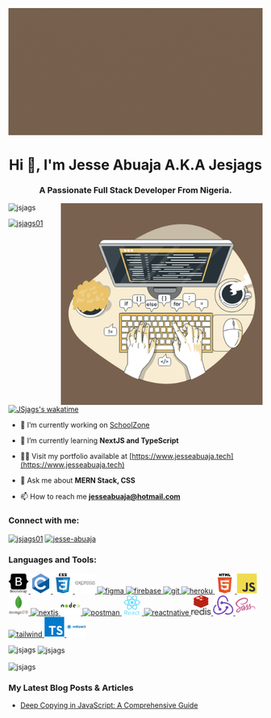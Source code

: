 [![MasterHead](./assets/GitHub-Banner.gif)](https://www.jesseabuaja.tech)

<h1 align="center">Hi 👋, I'm Jesse Abuaja A.K.A Jesjags</h1>
<h3 align="center">A Passionate Full Stack Developer From Nigeria.</h3>
<img align="right" alt="Coding" width="400" src="./assets/Code-typing.gif" >

<p align="left"> <img src="https://komarev.com/ghpvc/?username=jsjags&label=Profile%20views&color=0e75b6&style=flat" alt="jsjags" /> </p>

<p align="left"> <a href="https://twitter.com/jsjags01" target="blank"><img src="https://img.shields.io/twitter/follow/jsjags01?logo=twitter&style=for-the-badge" alt="jsjags01" /></a> </p>

[![JSjags's wakatime](https://wakatime.com/badge/user/c3d9e59b-6ad6-4d3c-a209-40941c0b17b8.svg)](https://wakatime.com/@c3d9e59b-6ad6-4d3c-a209-40941c0b17b8)

- 🔭 I’m currently working on [SchoolZone](https://schoolzone.vercel.app/)

- 🌱 I’m currently learning **NextJS and TypeScript**

- 👨‍💻 Visit my portfolio available at [https://www.jesseabuaja.tech](https://www.jesseabuaja.tech)

- 💬 Ask me about **MERN Stack, CSS**

- 📫 How to reach me **jesseabuaja@hotmail.com**

<h3 align="left">Connect with me:</h3>
<p align="left">
<a href="https://twitter.com/jsjags01" target="blank"><img align="center" src="https://raw.githubusercontent.com/rahuldkjain/github-profile-readme-generator/master/src/images/icons/Social/twitter.svg" alt="jsjags01" height="30" width="40" /></a>
<a href="https://linkedin.com/in/jesse-abuaja" target="blank"><img align="center" src="https://raw.githubusercontent.com/rahuldkjain/github-profile-readme-generator/master/src/images/icons/Social/linked-in-alt.svg" alt="jesse-abuaja" height="30" width="40" /></a>
</p>

<h3 align="left">Languages and Tools:</h3>
<p align="left"> <a href="https://getbootstrap.com" target="_blank" rel="noreferrer"> <img src="https://raw.githubusercontent.com/devicons/devicon/master/icons/bootstrap/bootstrap-plain-wordmark.svg" alt="bootstrap" width="40" height="40"/> </a> <a href="https://www.cprogramming.com/" target="_blank" rel="noreferrer"> <img src="https://raw.githubusercontent.com/devicons/devicon/master/icons/c/c-original.svg" alt="c" width="40" height="40"/> </a> <a href="https://www.w3schools.com/css/" target="_blank" rel="noreferrer"> <img src="https://raw.githubusercontent.com/devicons/devicon/master/icons/css3/css3-original-wordmark.svg" alt="css3" width="40" height="40"/> </a> <a href="https://expressjs.com" target="_blank" rel="noreferrer"> <img src="https://raw.githubusercontent.com/devicons/devicon/master/icons/express/express-original-wordmark.svg" alt="express" width="40" height="40"/> </a> <a href="https://www.figma.com/" target="_blank" rel="noreferrer"> <img src="https://www.vectorlogo.zone/logos/figma/figma-icon.svg" alt="figma" width="40" height="40"/> </a> <a href="https://firebase.google.com/" target="_blank" rel="noreferrer"> <img src="https://www.vectorlogo.zone/logos/firebase/firebase-icon.svg" alt="firebase" width="40" height="40"/> </a> <a href="https://git-scm.com/" target="_blank" rel="noreferrer"> <img src="https://www.vectorlogo.zone/logos/git-scm/git-scm-icon.svg" alt="git" width="40" height="40"/> </a> <a href="https://heroku.com" target="_blank" rel="noreferrer"> <img src="https://www.vectorlogo.zone/logos/heroku/heroku-icon.svg" alt="heroku" width="40" height="40"/> </a> <a href="https://www.w3.org/html/" target="_blank" rel="noreferrer"> <img src="https://raw.githubusercontent.com/devicons/devicon/master/icons/html5/html5-original-wordmark.svg" alt="html5" width="40" height="40"/> </a> <a href="https://developer.mozilla.org/en-US/docs/Web/JavaScript" target="_blank" rel="noreferrer"> <img src="https://raw.githubusercontent.com/devicons/devicon/master/icons/javascript/javascript-original.svg" alt="javascript" width="40" height="40"/> </a> <a href="https://www.mongodb.com/" target="_blank" rel="noreferrer"> <img src="https://raw.githubusercontent.com/devicons/devicon/master/icons/mongodb/mongodb-original-wordmark.svg" alt="mongodb" width="40" height="40"/> </a> <a href="https://nextjs.org/" target="_blank" rel="noreferrer"> <img src="https://cdn.worldvectorlogo.com/logos/nextjs-2.svg" alt="nextjs" width="40" height="40"/> </a> <a href="https://nodejs.org" target="_blank" rel="noreferrer"> <img src="https://raw.githubusercontent.com/devicons/devicon/master/icons/nodejs/nodejs-original-wordmark.svg" alt="nodejs" width="40" height="40"/> </a> <a href="https://postman.com" target="_blank" rel="noreferrer"> <img src="https://www.vectorlogo.zone/logos/getpostman/getpostman-icon.svg" alt="postman" width="40" height="40"/> </a> <a href="https://reactjs.org/" target="_blank" rel="noreferrer"> <img src="https://raw.githubusercontent.com/devicons/devicon/master/icons/react/react-original-wordmark.svg" alt="react" width="40" height="40"/> </a> <a href="https://reactnative.dev/" target="_blank" rel="noreferrer"> <img src="https://reactnative.dev/img/header_logo.svg" alt="reactnative" width="40" height="40"/> </a> <a href="https://redis.io" target="_blank" rel="noreferrer"> <img src="https://raw.githubusercontent.com/devicons/devicon/master/icons/redis/redis-original-wordmark.svg" alt="redis" width="40" height="40"/> </a> <a href="https://redux.js.org" target="_blank" rel="noreferrer"> <img src="https://raw.githubusercontent.com/devicons/devicon/master/icons/redux/redux-original.svg" alt="redux" width="40" height="40"/> </a> <a href="https://sass-lang.com" target="_blank" rel="noreferrer"> <img src="https://raw.githubusercontent.com/devicons/devicon/master/icons/sass/sass-original.svg" alt="sass" width="40" height="40"/> </a> <a href="https://tailwindcss.com/" target="_blank" rel="noreferrer"> <img src="https://www.vectorlogo.zone/logos/tailwindcss/tailwindcss-icon.svg" alt="tailwind" width="40" height="40"/> </a> <a href="https://www.typescriptlang.org/" target="_blank" rel="noreferrer"> <img src="https://raw.githubusercontent.com/devicons/devicon/master/icons/typescript/typescript-original.svg" alt="typescript" width="40" height="40"/> </a> <a href="https://webpack.js.org" target="_blank" rel="noreferrer"> <img src="https://raw.githubusercontent.com/devicons/devicon/d00d0969292a6569d45b06d3f350f463a0107b0d/icons/webpack/webpack-original-wordmark.svg" alt="webpack" width="40" height="40"/> </a> </p>

<p><img align="left" src="https://github-readme-stats.vercel.app/api/top-langs?username=jsjags&show_icons=true&langs_count=8&theme=transparent&locale=en&hide_progress=true" alt="jsjags" /></p>

<!-- https://github-readme-stats.vercel.app/api/wakatime?username=willianrod -->

<p>&nbsp;<img align="center" src="https://github-readme-stats.vercel.app/api?username=jsjags&show_icons=true&theme=transparent&locale=en" alt="jsjags" /></p>

<p><img align="center" src="https://github-readme-streak-stats.herokuapp.com/?user=jsjags&theme=transparent" alt="jsjags" /></p>

### My Latest Blog Posts & Articles

<!-- BLOG-POST-LIST:START -->

- [Deep Copying in JavaScript: A Comprehensive Guide](https://medium.com/@JSjags01/diving-into-the-depths-of-deep-copying-in-javascript-a-comprehensive-guide-897475b370af?source=rss-d1ea77d74925------2)
<!-- BLOG-POST-LIST:END -->

<!-- [![JSjags's wakatime stats](https://github-readme-stats.vercel.app/api/wakatime?username=jsjags)](https://github.com/anuraghazra/github-readme-stats) -->
